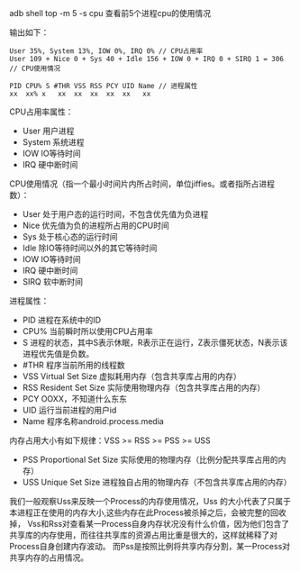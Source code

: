 adb shell top -m 5 -s cpu 查看前5个进程cpu的使用情况

输出如下：
```plain
User 35%, System 13%, IOW 0%, IRQ 0% // CPU占用率 
User 109 + Nice 0 + Sys 40 + Idle 156 + IOW 0 + IRQ 0 + SIRQ 1 = 306 // CPU使用情况 

PID CPU% S #THR VSS RSS PCY UID Name // 进程属性 
xx  xx% x   xx  xx  xx  xx  xx   xx 
```

CPU占用率属性： 
* User    用户进程 
* System  系统进程 
* IOW IO等待时间 
* IRQ 硬中断时间 

CPU使用情况（指一个最小时间片内所占时间，单位jiffies。或者指所占进程数）： 
* User    处于用户态的运行时间，不包含优先值为负进程 
* Nice    优先值为负的进程所占用的CPU时间 
* Sys 处于核心态的运行时间 
* Idle    除IO等待时间以外的其它等待时间 
* IOW IO等待时间 
* IRQ 硬中断时间 
* SIRQ    软中断时间 

进程属性： 
* PID 进程在系统中的ID 
* CPU%    当前瞬时所以使用CPU占用率 
* S   进程的状态，其中S表示休眠，R表示正在运行，Z表示僵死状态，N表示该进程优先值是负数。 
* #THR    程序当前所用的线程数 
* VSS Virtual Set Size 虚拟耗用内存（包含共享库占用的内存） 
* RSS Resident Set Size 实际使用物理内存（包含共享库占用的内存） 
* PCY OOXX，不知道什么东东 
* UID 运行当前进程的用户id 
* Name    程序名称android.process.media 


内存占用大小有如下规律：VSS >= RSS >= PSS >= USS 
* PSS  Proportional Set Size 实际使用的物理内存（比例分配共享库占用的内存） 
* USS  Unique Set Size 进程独自占用的物理内存（不包含共享库占用的内存）

我们一般观察Uss来反映一个Process的内存使用情况，Uss 的大小代表了只属于本进程正在使用的内存大小,这些内存在此Process被杀掉之后，会被完整的回收掉，
Vss和Rss对查看某一Process自身内存状况没有什么价值，因为他们包含了共享库的内存使用，而往往共享库的资源占用比重是很大的，这样就稀释了对Process自身创建内存波动。 而Pss是按照比例将共享内存分割，某一Process对共享内存的占用情况。